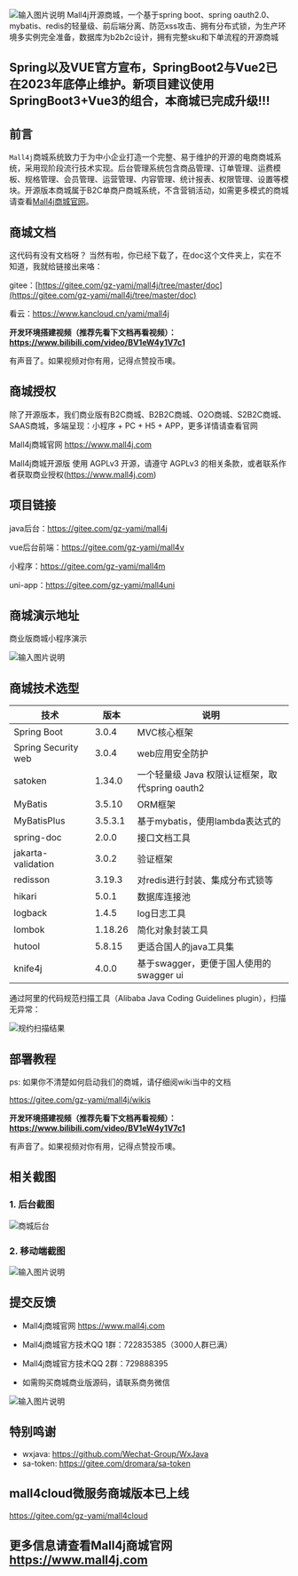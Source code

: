 ![输入图片说明](https://images.gitee.com/uploads/images/2019/0711/174845_6db7724e_5094767.png "商城.png")
Mall4j开源商城，一个基于spring boot、spring oauth2.0、mybatis、redis的轻量级、前后端分离、防范xss攻击、拥有分布式锁，为生产环境多实例完全准备，数据库为b2b2c设计，拥有完整sku和下单流程的开源商城

## Spring以及VUE官方宣布，SpringBoot2与Vue2已在2023年底停止维护。新项目建议使用SpringBoot3+Vue3的组合，本商城已完成升级!!!

## 前言

`Mall4j`商城系统致力于为中小企业打造一个完整、易于维护的开源的电商商城系统，采用现阶段流行技术实现。后台管理系统包含商品管理、订单管理、运费模板、规格管理、会员管理、运营管理、内容管理、统计报表、权限管理、设置等模块。开源版本商城属于B2C单商户商城系统，不含营销活动，如需更多模式的商城请查看[Mall4j商城官网](https://www.mall4j.com)。

## 商城文档

这代码有没有文档呀？ 当然有啦，你已经下载了，在doc这个文件夹上，实在不知道，我就给链接出来咯：

gitee：[https://gitee.com/gz-yami/mall4j/tree/master/doc](https://gitee.com/gz-yami/mall4j/tree/master/doc)

看云：https://www.kancloud.cn/yami/mall4j

**开发环境搭建视频（推荐先看下文档再看视频）：https://www.bilibili.com/video/BV1eW4y1V7c1** 

有声音了。如果视频对你有用，记得点赞投币噢。

## 商城授权

除了开源版本，我们商业版有B2C商城、B2B2C商城、O2O商城、S2B2C商城、SAAS商城，多端呈现：小程序 + PC + H5 + APP，更多详情请查看官网 

Mall4j商城官网 https://www.mall4j.com

Mall4j商城开源版 使用 AGPLv3 开源，请遵守 AGPLv3 的相关条款，或者联系作者获取商业授权(https://www.mall4j.com)

## 项目链接

java后台：https://gitee.com/gz-yami/mall4j

vue后台前端：https://gitee.com/gz-yami/mall4v

小程序：https://gitee.com/gz-yami/mall4m

uni-app：https://gitee.com/gz-yami/mall4uni


## 商城演示地址

 商业版商城小程序演示

![输入图片说明](screenshot/%E5%AE%87%E5%AE%99%E7%89%88%E5%B0%8F%E7%A8%8B%E5%BA%8F.png)

## 商城技术选型

| 技术                  | 版本      | 说明                           |
|---------------------|---------|------------------------------|
| Spring Boot         | 3.0.4   | MVC核心框架                      |
| Spring Security web | 3.0.4   | web应用安全防护                    |
| satoken             | 1.34.0  | 一个轻量级 Java 权限认证框架，取代spring oauth2 |
| MyBatis             | 3.5.10  | ORM框架                        |
| MyBatisPlus         | 3.5.3.1 | 基于mybatis，使用lambda表达式的       |
| spring-doc          | 2.0.0   | 接口文档工具                       |
| jakarta-validation  | 3.0.2   | 验证框架                         |
| redisson            | 3.19.3  | 对redis进行封装、集成分布式锁等           |
| hikari              | 5.0.1   | 数据库连接池                       |
| logback             | 1.4.5   | log日志工具                      |
| lombok              | 1.18.26 | 简化对象封装工具                     |
| hutool              | 5.8.15  | 更适合国人的java工具集                |
| knife4j             | 4.0.0   | 基于swagger，更便于国人使用的swagger ui |


通过阿里的代码规范扫描工具（Alibaba Java Coding Guidelines plugin），扫描无异常：

![规约扫描结果](screenshot/规约.png)

## 部署教程

ps: 如果你不清楚如何启动我们的商城，请仔细阅wiki当中的文档


https://gitee.com/gz-yami/mall4j/wikis

**开发环境搭建视频（推荐先看下文档再看视频）：https://www.bilibili.com/video/BV1eW4y1V7c1** 

有声音了。如果视频对你有用，记得点赞投币噢。



## 相关截图




### 1. 后台截图
![商城后台](https://gitee.com/gz-yami/mall4j/raw/master/screenshot/mall4jV.gif)



### 2. 移动端截图

![输入图片说明](https://images.gitee.com/uploads/images/2021/1110/145209_2ec1ad04_5094767.png "商城.png")



## 提交反馈
- Mall4j商城官网 https://www.mall4j.com


- Mall4j商城官方技术QQ 1群：722835385（3000人群已满）
- Mall4j商城官方技术QQ 2群：729888395
- 如需购买商城商业版源码，请联系商务微信

![输入图片说明](screenshot/%E5%95%86%E5%8A%A1%E4%BA%8C%E7%BB%B4%E7%A0%81.png)

## 特别鸣谢

- wxjava: https://github.com/Wechat-Group/WxJava
- sa-token: https://gitee.com/dromara/sa-token



## mall4cloud微服务商城版本已上线
https://gitee.com/gz-yami/mall4cloud

## 更多信息请查看Mall4j商城官网 <https://www.mall4j.com>

